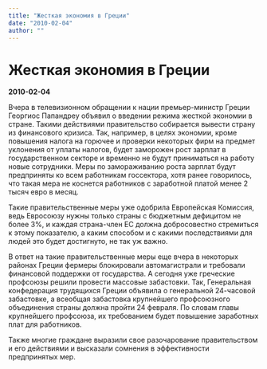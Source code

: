 ```yaml
---
title: "Жесткая экономия в Греции"
date: "2010-02-04"
author: ""
---
```


# Жесткая экономия в Греции

**2010-02-04** 

Вчера в телевизионном обращении к нации премьер-министр Греции Георгиос Папандреу объявил о введении режима жесткой экономии в стране. Такими действиями правительство собирается вывести страну из финансового кризиса. Так, например, в целях экономии, кроме повышения налога на горючее и проверки некоторых фирм на предмет уклонения от уплаты налогов, будет заморожен рост зарплат в государственном секторе и временно не будут приниматься на работу новые сотрудники. Меры по замораживанию роста зарплат будут предприняты ко всем работникам госсектора, хотя ранее говорилось, что такая мера не коснется работников с заработной платой менее 2 тысяч евро в месяц.

Такие правительственные меры уже одобрила Европейская Комиссия, ведь Евросоюзу нужны только страны с бюджетным дефицитом не более 3%, и каждая страна-член ЕС должна добросовестно стремиться к этому показателю, а каким способом и с какими последствиями для людей это будет достигнуто, не так уж важно.

В ответ на такие правительственные меры еще вчера в некоторых районах Греции фермеры блокировали автомагистрали и требовали финансовой поддержки от государства. А сегодня уже греческие профсоюзы решили провести массовые забастовки. Так, Генеральная конфедерация трудящихся Греции объявила о генеральной 24-часовой забастовке, а всеобщая забастовка крупнейшего профсоюзного объединения страны должна пройти 24 февраля. По словам главы крупнейшего профсоюза, их требованием будет повышение заработных плат для работников.

Также многие граждане выразили свое разочарование правительством и его действиями и высказали сомнения в эффективности предпринятых мер.